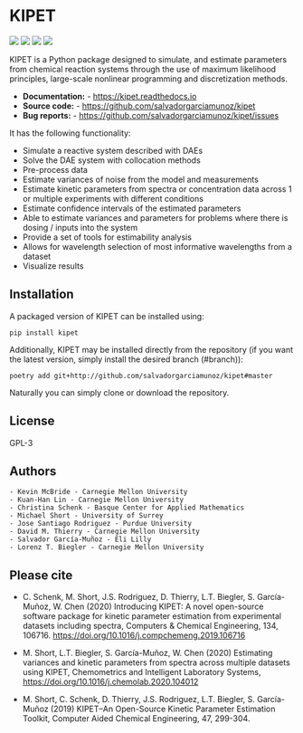 # KIPET

[![](https://img.shields.io/pypi/v/kipet.svg?style=flat)](https://pypi.org/pypi/kipet/)
[![](https://img.shields.io/github/license/salvadorgarciamunoz/kipet)](https://github.com/salvadorgarciamunoz/kipet/blob/master/LICENSE)
[![](https://img.shields.io/github/last-commit/salvadorgarciamunoz/kipet)](https://github.com/salvadorgarciamunoz/kipet/)
[![](https://img.shields.io/pypi/wheel/kipet)](https://pypi.org/manage/project/kipet/release/0.1.1/)


KIPET is a Python package designed to simulate, and estimate parameters from 
chemical reaction systems through the use of maximum likelihood principles,
large-scale nonlinear programming and discretization methods. 

- **Documentation:** - https://kipet.readthedocs.io
- **Source code:** - https://github.com/salvadorgarciamunoz/kipet
- **Bug reports:** - https://github.com/salvadorgarciamunoz/kipet/issues

It has the following functionality:

 - Simulate a reactive system described with DAEs
 - Solve the DAE system with collocation methods
 - Pre-process data
 - Estimate variances of noise from the model and measurements
 - Estimate kinetic parameters from spectra or concentration data across 1 or 
  multiple experiments with different conditions
 - Estimate confidence intervals of the estimated parameters
 - Able to estimate variances and parameters for problems where there is dosing / inputs into the system
 - Provide a set of tools for estimability analysis
 - Allows for wavelength selection of most informative wavelengths from a dataset
 - Visualize results


Installation
------------

A packaged version of KIPET can be installed using:

    pip install kipet

Additionally, KIPET may be installed directly from the repository (if you want the latest version, simply install the desired branch (#branch)):

    poetry add git+http://github.com/salvadorgarciamunoz/kipet#master

Naturally you can simply clone or download the repository.

License
------------

GPL-3


Authors
----------

    - Kevin McBride - Carnegie Mellon University
    - Kuan-Han Lin - Carnegie Mellon University
    - Christina Schenk - Basque Center for Applied Mathematics
    - Michael Short - University of Surrey
    - Jose Santiago Rodriguez - Purdue University
    - David M. Thierry - Carnegie Mellon University
    - Salvador García-Muñoz - Eli Lilly
    - Lorenz T. Biegler - Carnegie Mellon University

Please cite
------------
 - C. Schenk, M. Short, J.S. Rodriguez, D. Thierry, L.T. Biegler, S. García-Muñoz, W. Chen (2020)
Introducing KIPET: A novel open-source software package for kinetic parameter estimation from experimental datasets including spectra, Computers & Chemical Engineering, 134, 106716. https://doi.org/10.1016/j.compchemeng.2019.106716

 - M. Short, L.T. Biegler, S. García-Muñoz, W. Chen (2020)
Estimating variances and kinetic parameters from spectra across multiple datasets using KIPET, Chemometrics and Intelligent Laboratory Systems, https://doi.org/10.1016/j.chemolab.2020.104012

 - M. Short, C. Schenk, D. Thierry, J.S. Rodriguez, L.T. Biegler, S. García-Muñoz (2019)
KIPET–An Open-Source Kinetic Parameter Estimation Toolkit, Computer Aided Chemical Engineering, 47, 299-304.






